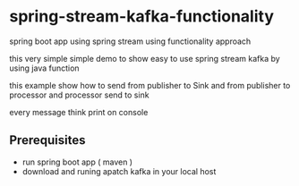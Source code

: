 # spring-stream-kafka-functionality
spring boot app using spring stream using functionality approach 


this very simple simple demo to show easy to use spring stream kafka by using  java function 

this example show  how to send from publisher to Sink and from publisher to processor and processor send to sink 

every message think print on console


## Prerequisites ##

* run spring boot app  ( maven )
* download and runing apatch kafka in your local host
